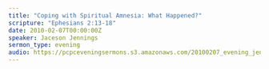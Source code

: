```yaml
---
title: "Coping with Spiritual Amnesia: What Happened?"
scripture: "Ephesians 2:13-18"
date: 2010-02-07T00:00:00Z
speaker: Jaceson Jennings
sermon_type: evening
audio: https://pcpceveningsermons.s3.amazonaws.com/20100207_evening_jennings.mp3 
---
```



